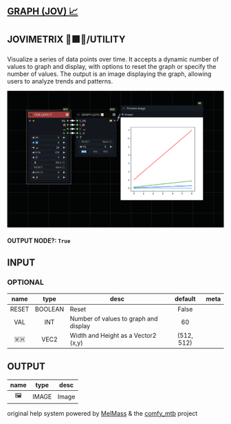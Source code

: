 ## [GRAPH (JOV) 📈](https://github.com/Amorano/Jovimetrix-examples/blob/master/node/GRAPH/GRAPH.md)

## JOVIMETRIX 🔺🟩🔵/UTILITY


Visualize a series of data points over time. It accepts a dynamic number of values to graph and display, with options to reset the graph or specify the number of values. The output is an image displaying the graph, allowing users to analyze trends and patterns.


![GRAPH](https://raw.githubusercontent.com/Amorano/Jovimetrix-examples/master/node/GRAPH/GRAPH.png)

#### OUTPUT NODE?: `True`

## INPUT

### OPTIONAL

name | type | desc | default | meta
:---:|:---:|---|:---:|---
RESET  |  BOOLEAN  | Reset | False | 
VAL  |  INT  | Number of values to graph and display | 60 | 
🇼🇭  |  VEC2  | Width and Height as a Vector2 (x,y) | (512, 512) | 

## OUTPUT

name | type | desc
:---:|:---:|---
🖼️  |  IMAGE  | Image 

original help system powered by [MelMass](https://github.com/melMass) & the [comfy_mtb](https://github.com/melMass/comfy_mtb) project
